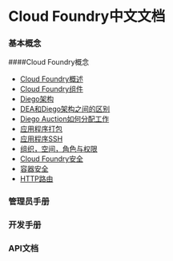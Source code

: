 # Cloud Foundry中文文档

### 基本概念

####Cloud Foundry概念
* [Cloud Foundry概述]
* [Cloud Foundry组件]
* [Diego架构]
* [DEA和Diego架构之间的区别]
* [Diego Auction如何分配工作]
* [应用程序打包]
* [应用程序SSH]
* [组织，空间，角色与权限]
* [Cloud Foundry安全]
* [容器安全]
* [HTTP路由]

### 管理员手册


### 开发手册


### API文档

[Cloud Foundry概述]: general-information/cloud-foundry-concepts/Cloud-Foundry-Overview.md
[Cloud Foundry组件]: general-information/cloud-foundry-concepts/Cloud-Foundry-Components.md
[Diego架构]: general-information/cloud-foundry-concepts/Diego-Architecture.md
[DEA和Diego架构之间的区别]: general-information/cloud-foundry-concepts/Differences-Between-DEA-and-Diego-Architectures.md
[Diego Auction如何分配工作]: general-information/cloud-foundry-concepts/How-the-Diego-Auction-Allocates-Jobs.md
[应用程序打包]: general-information/cloud-foundry-concepts/How-Application-Are-Staged.md
[应用程序SSH]: general-information/cloud-foundry-concepts/Understanding-Application-SSH.md
[组织，空间，角色与权限]: general-information/cloud-foundry-concepts/Orgs-Spaces-Roles-and-Permissions.md
[Cloud Foundry安全]: general-information/cloud-foundry-concepts/Understanding-Cloud-Foundry-Security.md
[容器安全]: general-information/cloud-foundry-concepts/Understanding-Container-Security.md
[HTTP路由]: general-information/cloud-foundry-concepts/HTTP-Routing.md
